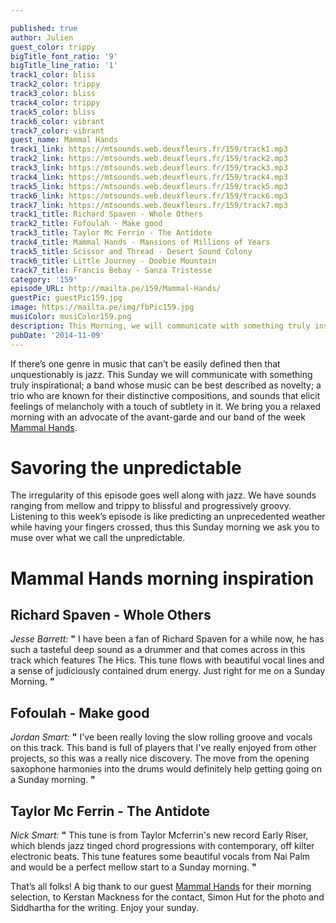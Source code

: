 ```yaml
---

published: true
author: Julien
guest_color: trippy
bigTitle_font_ratio: '9'
bigTitle_line_ratio: '1'
track1_color: bliss
track2_color: trippy
track3_color: bliss
track4_color: trippy
track5_color: bliss
track6_color: vibrant
track7_color: vibrant
guest_name: Mammal Hands
track1_link: https://mtsounds.web.deuxfleurs.fr/159/track1.mp3
track2_link: https://mtsounds.web.deuxfleurs.fr/159/track2.mp3
track3_link: https://mtsounds.web.deuxfleurs.fr/159/track3.mp3
track4_link: https://mtsounds.web.deuxfleurs.fr/159/track4.mp3
track5_link: https://mtsounds.web.deuxfleurs.fr/159/track5.mp3
track6_link: https://mtsounds.web.deuxfleurs.fr/159/track6.mp3
track7_link: https://mtsounds.web.deuxfleurs.fr/159/track7.mp3
track1_title: Richard Spaven - Whole Others
track2_title: Fofoulah - Make good
track3_title: Taylor Mc Ferrin - The Antidote
track4_title: Mammal Hands - Mansions of Millions of Years
track5_title: Scissor and Thread - Desert Sound Colony
track6_title: Little Journey - Doobie Mountain
track7_title: Francis Bebay - Sanza Tristesse
category: '159'
episode_URL: http://mailta.pe/159/Mammal-Hands/
guestPic: guestPic159.jpg
image: https://mailta.pe/img/fbPic159.jpg
musiColor: musiColor159.png
description: This Morning, we will communicate with something truly inspirational; a band whose music can be best described as novelty; a trio who are known for their distinctive compositions, and sounds that elicit feelings of melancholy with a touch of subtlety in it. We bring you a relaxed morning with an advocate of the avant-garde and our band of the week Mammal Hands.
pubDate: '2014-11-09'
---
```



If there’s one genre in music that can’t be easily defined then that unquestionably is jazz. This Sunday we will communicate with something truly inspirational; a band whose music can be best described as novelty; a trio who are known for their distinctive compositions, and sounds that elicit feelings of melancholy with a touch of subtlety in it. We bring you a relaxed morning with an advocate of the avant-garde and our band of the week [Mammal Hands](http://mammalhands.com/).

# Savoring the unpredictable
The irregularity of this episode goes well along with jazz.  We have sounds ranging from mellow and trippy to blissful and progressively groovy.  Listening to this week’s episode is like predicting an unprecedented weather while having your fingers crossed, thus this Sunday morning we ask you to muse over what we call the unpredictable.

# Mammal Hands morning inspiration

## Richard Spaven - Whole Others
_Jesse Barrett:_ **"** I have been a fan of Richard Spaven for a while now, he has such a tasteful deep sound as a drummer and that comes across in this track which features The Hics. This tune flows with beautiful vocal lines and a sense of judiciously contained drum energy. Just right for me on a Sunday Morning. **"** 
 
## Fofoulah - Make good
_Jordan Smart:_ **"** I've been really loving the slow rolling groove and vocals on this track. This band is full of players that I've really enjoyed from other projects, so this was a really nice discovery. The move from the opening saxophone harmonies into the drums would definitely help getting going on a Sunday morning. **"** 
 
## Taylor Mc Ferrin - The Antidote
_Nick Smart:_ **"** This tune is from Taylor Mcferrin's new record Early Riser, which blends jazz tinged chord progressions with contemporary, off kilter electronic beats. This tune features some beautiful vocals from Nai Palm and would be a perfect mellow start to a Sunday morning. **"**  


That’s all folks! A big thank to our guest [Mammal Hands](https://mammalhands.bandcamp.com/ "Mammal Hands Bandcamp") for their morning selection, to Kerstan Mackness for the contact, Simon Hut for the photo and Siddhartha for the writing. 
Enjoy your sunday.
